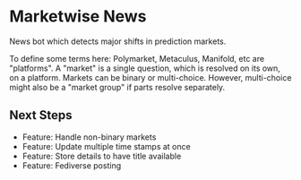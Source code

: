 # Marketwise News

News bot which detects major shifts in prediction markets.

To define some terms here:
Polymarket, Metaculus, Manifold, etc are "platforms".
A "market" is a single question, which is resolved on its own, on a platform.
Markets can be binary or multi-choice.
However, multi-choice might also be a "market group" if parts resolve separately.

## Next Steps

* Feature: Handle non-binary markets
* Feature: Update multiple time stamps at once
* Feature: Store details to have title available
* Feature: Fediverse posting
